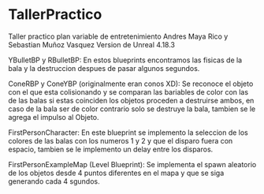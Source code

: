 # TallerPractico
 Taller practico plan variable de entretenimiento
Andres Maya Rico y Sebastian Muñoz Vasquez
Version de Unreal 4.18.3

YBulletBP y RBulletBP: En estos blueprints encontramos las fisicas de la bala y la destruccion despues de pasar algunos segundos.

ConeRBP y ConeYBP (originalmente eran conos XD): Se reconoce el objeto con el que esta colisionando y se comparan las bariables de color con las de las balas si estas coinciden los objetos proceden a destruirse ambos, en caso de la bala ser de color contrario solo se destruye la bala, tambien se le agrega el impulso al Objeto.
				 
FirstPersonCharacter: En este blueprint se implemento la seleccion de los colores de las balas con los numeros 1 y 2 y que el disparo fuera con espacio, tambien se le implemento un delay entre los disparos.
		      
FirstPersonExampleMap (Level Blueprint): Se implementa el spawn aleatorio de los objetos desde 4 puntos diferentes en el mapa y que se siga generando cada 4 sgundos.
